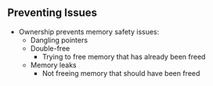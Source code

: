 ## Preventing Issues

- Ownership prevents memory safety issues:
  - Dangling pointers
  - Double-free
    - Trying to free memory that has already been freed
  - Memory leaks
    - Not freeing memory that should have been freed
